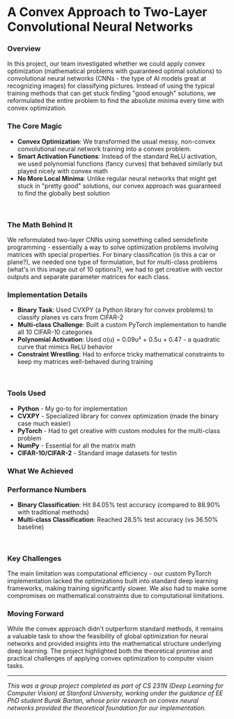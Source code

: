 # A Convex Approach to Two-Layer Convolutional Neural Networks

### Overview

In this project, our team investigated whether we could apply convex optimization (mathematical problems with guaranteed optimal solutions) to convolutional neural networks (CNNs - the type of AI models great at recognizing images) for classifying pictures. Instead of using the typical training methods that can get stuck finding "good enough" solutions, we reformulated the entire problem to find the absolute minima every time with convex optimization.


### The Core Magic
- **Convex Optimization**: We transformed the usual messy, non-convex convolutional neural network training into a convex problem.
- **Smart Activation Functions**: Instead of the standard ReLU activation, we used polynomial functions (fancy curves) that behaved similarly but played nicely with convex math
- **No More Local Minima**: Unlike regular neural networks that might get stuck in "pretty good" solutions, our convex approach was guaranteed to find the globally best solution

<br>


### The Math Behind It
We reformulated two-layer CNNs using something called semidefinite programming - essentially a way to solve optimization problems involving matrices with special properties. For binary classification (is this a car or plane?), we needed one type of formulation, but for multi-class problems (what's in this image out of 10 options?), we had to get creative with vector outputs and separate parameter matrices for each class.

### Implementation Details
- **Binary Task**: Used CVXPY (a Python library for convex problems) to classify planes vs cars from CIFAR-2
- **Multi-class Challenge**: Built a custom PyTorch implementation to handle all 10 CIFAR-10 categories
- **Polynomial Activation**: Used σ(u) = 0.09u² + 0.5u + 0.47 - a quadratic curve that mimics ReLU behavior
- **Constraint Wrestling**: Had to enforce tricky mathematical constraints to keep my matrices well-behaved during training

<br>

### Tools Used

- **Python** - My go-to for implementation
- **CVXPY** - Specialized library for convex optimization (made the binary case much easier)
- **PyTorch** - Had to get creative with custom modules for the multi-class problem
- **NumPy** - Essential for all the matrix math
- **CIFAR-10/CIFAR-2** - Standard image datasets for testin

### What We Achieved

### Performance Numbers
- **Binary Classification**: Hit 84.05% test accuracy (compared to 88.90% with traditional methods)
- **Multi-class Classification**: Reached 28.5% test accuracy (vs 36.50% baseline)

<br>


### Key Challenges
The main limitation was computational efficiency - our custom PyTorch implementation lacked the optimizations built into standard deep learning frameworks, making training significantly slower. We also had to make some compromises on mathematical constraints due to computational limitations.



### Moving Forward
While the convex approach didn't outperform standard methods, it remains a valuable task to show the feasibility of global optimization for neural networks and provided insights into the mathematical structure underlying deep learning. The project highlighted both the theoretical promise and practical challenges of applying convex optimization to computer vision tasks.

---

*This was a group project completed as part of CS 231N (Deep Learning for Computer Vision) at Stanford University, working under the guidance of EE PhD student Burak Bartan, whose prior research on convex neural networks provided the theoretical foundation for our implementation.*
